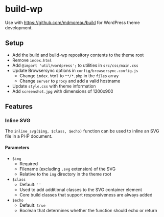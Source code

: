 # build-wp

Use with https://github.com/mdmoreau/build for WordPress theme development.

## Setup

- Add the build and build-wp repository contents to the theme root
- Remove `index.html`
- Add `@import 'util/wordpress';` to utilities in `src/css/main.css`
- Update Browsersync options in `config/browsersync.config.js`
  - Change `index.html` to `**/*.php` in the `files` array
  - Change `server` to `proxy` and add a valid hostname
- Update `style.css` with theme information
- Add `screenshot.jpg` with dimensions of 1200x900

## Features

### Inline SVG

The `inline_svg($img, $class, $echo)` function can be used to inline an SVG file in a PHP document.

#### Parameters

- `$img`
  - Required
  - Filename (excluding `.svg` extension) of the SVG
  - Relative to the `img` directory in the theme root
- `$class`
  - Default: `''`
  - Used to add additional classes to the SVG container element
  - Core build classes that support responsiveness are always added
- `$echo`
  - Default: `true`
  - Boolean that determines whether the function should echo or return
